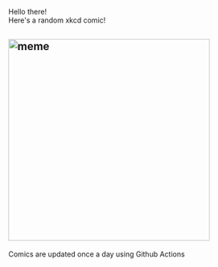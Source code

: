 Hello there! <br>Here's a random xkcd comic!<br>
## <img src="https://imgs.xkcd.com/comics/50_ways.png" alt="meme" width="400"/><br>
Comics are updated once a day using Github Actions